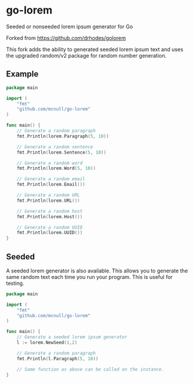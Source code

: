 # go-lorem

Seeded or nonseeded lorem ipsum generator for Go

Forked from https://github.com/drhodes/golorem

This fork adds the ability to generated seeded lorem ipsum text and uses the upgraded random/v2 package for random number generation.

## Example

```go
package main

import (
    "fmt"
    "github.com/mcnull/go-lorem"
)

func main() {
    // Generate a random paragraph
    fmt.Println(lorem.Paragraph(5, 10))

    // Generate a random sentence
    fmt.Println(lorem.Sentence(5, 10))

    // Generate a random word
    fmt.Println(lorem.Word(5, 10))

    // Generate a random email
    fmt.Println(lorem.Email())

    // Generate a random URL
    fmt.Println(lorem.URL())

    // Generate a random host
    fmt.Println(lorem.Host())

    // Generate a random UUID
    fmt.Println(lorem.UUID())
}
```

## Seeded

A seeded lorem generator is also available. This allows you to generate the same random text each time you run your program. This is useful for testing.

```go
package main

import (
    "fmt"
    "github.com/mcnull/go-lorem"
)

func main() {
    // Generate a seeded lorem ipsum generator
    l := lorem.NewSeed(1,2)

    // Generate a random paragraph
    fmt.Println(l.Paragraph(5, 10))

    // Same function as above can be called on the instance.
}
```
